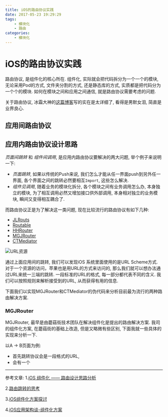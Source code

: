 ```yaml
---
title: iOS的路由协议实践
date: 2017-05-23 19:29:29
tags:
    - 模块化
    - 路由
categories:
    - 模块化
---
```


# iOS的路由协议实践

路由协议, 是组件化的核心所在. 组件化, 实际就会把代码拆分为一个一个的模块, 无论采用Pod的方式,  文件夹分割的方式, 还是静态库的方式, 实质都是把代码分为一个个的模块. 如何在模块之间和应用之间通信, 就是路由协议需要考虑的问题.

关于路由协议, 冰霜大神的[这篇博客](https://halfrost.com/ios_router/)写的实在是太详细了, 看得是男默女泪, 简直是业界良心. 

## 应用间路由协议


## 应用内路由协议设计思路

*页面间跳转* 和 *组件间调用*, 是应用内路由协议要解决的两大问题, 举个例子来说明一下:

* *页面跳转*, 如果以传统的Push来说, 我们怎么才能从任一界面push到另外任一界面, 各个界面之间的跳转必然要相互`Import`, 这些怎么解决.
* *组件见调用*, 随着业务的模块化拆分, 各个模块之间有业务调用怎么办, 本身独立的模块, 为了相互调用必然又增加接口供外部调用, 本身相对独立的业务模块, 瞬间又变得相互耦合了.

而路由协议正是为了解决这一类问题, 现在比较流行的路由协议有如下几种:

* [JLRouts](https://github.com/joeldev/JLRoutes)
* [Routable](https://github.com/clayallsopp/routable-ios)
* [HHRouter](https://github.com/lightory/HHRouter)
* [MGJRouter](https://github.com/meili/MGJRouter)
* [CTMediator](https://github.com/casatwy/CTMediator)

![URL资源](https://ob6mci30g.qnssl.com/Blog/ArticleImage/40_15.png)

通过上面应用间的跳转, 我们可以发现iOS 系统里面使用的是URL Scheme方式. 对于一个资源的访问，苹果也是用URL的方式来访问的, 那么我们就可以想办法通过URL来统一三端的跳转. 一段标准的URL的格式, 每一部分都代表不同的含义. 我们可以按照规则来解析接受到的URL, 从而获得有用的信息. 

下面我们以实现MGJRouter和CTMediator的伪代码来分析目前最为流行的两种路由解决方案.

### MGJRouter

MGJRouter, 最早是由蘑菇街技术团队在解决组件化是提出的路由解决方案. 我司的组件化方案, 在蘑菇街的基础上改造, 但是又略微有些区别, 下面我就一些具体的实现来分析一下.

以A -> B页面为例:
* 首先跳转协议会是一段格式的URL, 
* 会有一个


-------
参考文章:
1.[iOS 组件化 —— 路由设计思路分析](https://halfrost.com/ios_router/)

2.[路由跳转的思考](http://awhisper.github.io/2016/06/12/%E8%B7%AF%E7%94%B1%E8%B7%B3%E8%BD%AC%E7%9A%84%E6%80%9D%E8%80%83/)

3.[iOS组件化方案探讨](http://wereadteam.github.io/2016/03/19/iOS-Component/)

4.[iOS应用架构谈-组件化方案](https://casatwy.com/iOS-Modulization.html)



